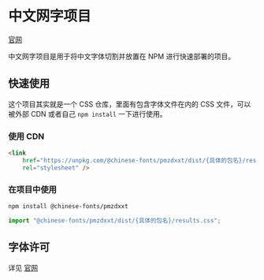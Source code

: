 # 中文网字项目

[官网](https://chinese-font.netlify.app/fonts/pmzdxxt)

中文网字项目是用于将中文字体切割并放置在 NPM 进行快速部署的项目。

## 快速使用

这个项目其实就是一个 CSS 仓库，里面有包含字体文件在内的 CSS 文件，可以被外部 CDN 或者自己 `npm install` 一下进行使用。

### 使用 CDN

```html
<link
    href="https://unpkg.com/@chinese-fonts/pmzdxxt/dist/{具体的包名}/results.css"
    rel="stylesheet" />
```

### 在项目中使用

```sh
npm install @chinese-fonts/pmzdxxt
```

```ts
import "@chinese-fonts/pmzdxxt/dist/{具体的包名}/results.css";
```

## 字体许可

详见 [官网](https://chinese-font.netlify.app/fonts/pmzdxxt)

